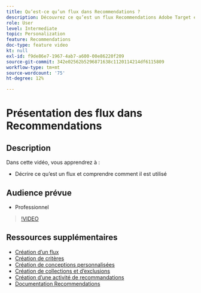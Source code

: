 ```yaml
---
title: Qu’est-ce qu’un flux dans Recommendations ?
description: Découvrez ce qu’est un flux Recommendations Adobe Target et comment il est utilisé
role: User
level: Intermediate
topic: Personalization
feature: Recommendations
doc-type: feature video
kt: null
exl-id: f9de86e7-1967-4ab7-a600-00e86220f209
source-git-commit: 342e02562b5296871638c1120114214df6115809
workflow-type: tm+mt
source-wordcount: '75'
ht-degree: 12%

---
```


# Présentation des flux dans Recommendations

## Description

Dans cette vidéo, vous apprendrez à :

* Décrire ce qu’est un flux et comprendre comment il est utilisé

## Audience prévue

* Professionnel

>[!VIDEO](https://video.tv.adobe.com/v/27695?quality=12)

## Ressources supplémentaires

* [Création d’un flux](create-a-feed.md)
* [Création de critères](create-criteria.md)
* [Création de conceptions personnalisées](create-custom-designs.md)
* [Création de collections et d’exclusions](create-collections-and-exclusions.md)
* [Création d’une activité de recommandations](create-a-recommendations-activity.md)
* [Documentation Recommendations](https://experienceleague.adobe.com/docs/target/using/recommendations/recommendations.html?lang=en)
